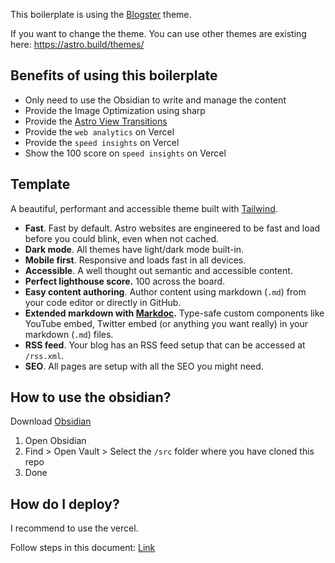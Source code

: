 This boilerplate is using the [Blogster](https://astro.build/themes/details/blogster-sleek/) theme.

If you want to change the theme. You can use other themes are existing here: https://astro.build/themes/

## Benefits of using this boilerplate

- Only need to use the Obsidian to write and manage the content
- Provide the Image Optimization using sharp
- Provide the [Astro View Transitions](https://docs.astro.build/en/guides/view-transitions/)
- Provide the `web analytics` on Vercel
- Provide the `speed insights` on Vercel
- Show the 100 score on `speed insights` on Vercel

## Template

A beautiful, performant and accessible theme built with [Tailwind](https://tailwindcss.com).

- **Fast**. Fast by default. Astro websites are engineered to be fast and load before you could blink, even when not cached.
- **Dark mode**. All themes have light/dark mode built-in.
- **Mobile first**. Responsive and loads fast in all devices.
- **Accessible**. A well thought out semantic and accessible content.
- **Perfect lighthouse score.** 100 across the board.
- **Easy content authoring**. Author content using markdown (`.md`) from your code editor or directly in GitHub.
- **Extended markdown with [Markdoc](https://markdoc.dev).** Type-safe custom components like YouTube embed, Twitter embed (or anything you want really) in your markdown (`.md`) files.
- **RSS feed**. Your blog has an RSS feed setup that can be accessed at `/rss.xml`.
- **SEO**. All pages are setup with all the SEO you might need.

## How to use the obsidian?

Download [Obsidian](https://obsidian.md/)

1. Open Obsidian
2. Find > Open Vault > Select the `/src` folder where you have cloned this repo
3. Done

## How do I deploy?

I recommend to use the vercel.

Follow steps in this document: [Link](https://vercel.com/docs/frameworks/astro)

